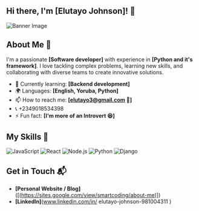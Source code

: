 ## Hi there, I'm [Elutayo Johnson]! 👋

![Banner Image](blob:https://deepai.org/1f5ae528-9f73-416f-8da3-b97bf2cdd308)

## About Me 🚀

I'm a passionate **[Software developer]** with experience in **[Python and it's framework]**. I love tackling complex problems, learning new skills, and collaborating with diverse teams to create innovative solutions.

- 🌱 Currently learning: **[Backend development]**
- 🌍 Languages: **[English, Yoruba, Python]**
- 📫 How to reach me: **[elutayo3@gmail.com 📧]**
- 📞 +2349018534398
- ⚡ Fun fact: **[I'm more of an Introvert 😆]**

## My Skills 🧠


![JavaScript](https://img.shields.io/badge/-JavaScript-F7DF1E?style=flat-square&logo=javascript&logoColor=black)
![React](https://img.shields.io/badge/-React-61DAFB?style=flat-square&logo=react&logoColor=black)
![Node.js](https://img.shields.io/badge/-Node.js-339933?style=flat-square&logo=node.js&logoColor=white)
![Python](https://img.shields.io/badge/-Python-3776AB?style=flat-square&logo=python&logoColor=green)
![Django](https://img.shields.io/badge/-Django-092E20?style=flat-square&logo=django&logoColor=blue)


 

## Get in Touch 📬

- **[Personal Website / Blog]**([(https://sites.google.com/view/smartcoding/about-me)])
- **[LinkedIn]**(www.linkedin.com/in/
elutayo-johnson-981004311
)



